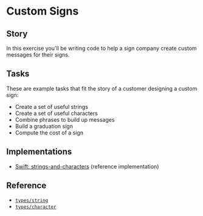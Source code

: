 # Custom Signs

## Story

In this exercise you'll be writing code to help a sign company create custom messages for their signs.

## Tasks

These are example tasks that fit the story of a customer designing a custom sign:

- Create a set of useful strings
- Create a set of useful characters
- Combine phrases to build up messages
- Build a graduation sign
- Compute the cost of a sign

## Implementations

- [Swift: strings-and-characters][implementation-swift] (reference implementation)

## Reference

- [`types/string`][types-string]
- [`types/character`][types-character]

[types-string]: ../types/string.md
[types-character]: ../types/character.md
[implementation-swift]: ../../languages/swift/exercises/concept/custom-signs/.docs/instructions.md
